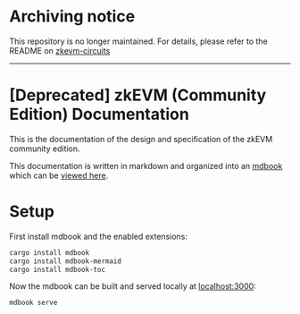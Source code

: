 # Archiving notice

This repository is no longer maintained. For details, please refer to the README on [zkevm-circuits](https://github.com/privacy-scaling-explorations/zkevm-circuits)

---

# [Deprecated] zkEVM (Community Edition) Documentation

This is the documentation of the design and specification of the zkEVM
community edition.

This documentation is written in markdown and organized into an
[mdbook](https://github.com/rust-lang/mdBook) which can be [viewed
here](https://privacy-scaling-explorations.github.io/zkevm-docs/).

# Setup

First install mdbook and the enabled extensions:
```sh
cargo install mdbook
cargo install mdbook-mermaid
cargo install mdbook-toc
```

Now the mdbook can be built and served locally at [localhost:3000](http://localhost:3000):
```sh
mdbook serve
```
